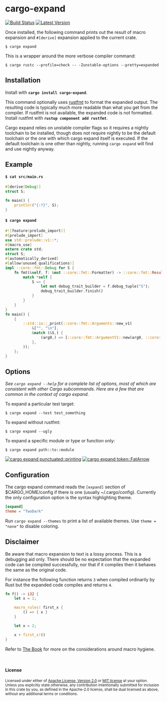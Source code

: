 # cargo-expand

[![Build Status](https://travis-ci.org/dtolnay/cargo-expand.svg?branch=master)](https://travis-ci.org/dtolnay/cargo-expand)
[![Latest Version](https://img.shields.io/crates/v/cargo-expand.svg)](https://crates.io/crates/cargo-expand)

Once installed, the following command prints out the result of macro expansion
and `#[derive]` expansion applied to the current crate.

```console
$ cargo expand
```

This is a wrapper around the more verbose compiler command:

```console
$ cargo rustc --profile=check -- -Zunstable-options --pretty=expanded
```

## Installation

Install with **`cargo install cargo-expand`**.

This command optionally uses [rustfmt] to format the expanded output. The
resulting code is typically much more readable than what you get from the
compiler. If rustfmt is not available, the expanded code is not formatted.
Install rustfmt with **`rustup component add rustfmt`**.

Cargo expand relies on unstable compiler flags so it requires a nightly
toolchain to be installed, though does not require nightly to be the default
toolchain or the one with which cargo expand itself is executed. If the default
toolchain is one other than nightly, running `cargo expand` will find and use
nightly anyway.

[rustfmt]: https://github.com/rust-lang/rustfmt

## Example

#### `$ cat src/main.rs`

```rust
#[derive(Debug)]
struct S;

fn main() {
    println!("{:?}", S);
}
```

#### `$ cargo expand`

```rust
#![feature(prelude_import)]
#[prelude_import]
use std::prelude::v1::*;
#[macro_use]
extern crate std;
struct S;
#[automatically_derived]
#[allow(unused_qualifications)]
impl ::core::fmt::Debug for S {
    fn fmt(&self, f: &mut ::core::fmt::Formatter) -> ::core::fmt::Result {
        match *self {
            S => {
                let mut debug_trait_builder = f.debug_tuple("S");
                debug_trait_builder.finish()
            }
        }
    }
}
fn main() {
    {
        ::std::io::_print(::core::fmt::Arguments::new_v1(
            &["", "\n"],
            &match (&S,) {
                (arg0,) => [::core::fmt::ArgumentV1::new(arg0, ::core::fmt::Debug::fmt)],
            },
        ));
    };
}
```

## Options

*See `cargo expand --help` for a complete list of options, most of which are
consistent with other Cargo subcommands. Here are a few that are common in the
context of cargo expand.*

To expand a particular test target:

`$ cargo expand --test test_something`

To expand without rustfmt:

`$ cargo expand --ugly`

To expand a specific module or type or function only:

`$ cargo expand path::to::module`

[![cargo expand punctuated::printing][punctuated.png]][syn]
[![cargo expand token::FatArrow][fatarrow.png]][syn]

[punctuated.png]: https://raw.githubusercontent.com/dtolnay/cargo-expand/screenshots/punctuated.png
[fatarrow.png]: https://raw.githubusercontent.com/dtolnay/cargo-expand/screenshots/fatarrow.png
[syn]: https://github.com/dtolnay/syn

## Configuration

The cargo expand command reads the `[expand]` section of $CARGO_HOME/config if
there is one (usually ~/.cargo/config). Currently the only configuration option
is the syntax highlighting theme.

```toml
[expand]
theme = "TwoDark"
```

Run `cargo expand --themes` to print a list of available themes. Use `theme =
"none"` to disable coloring.

## Disclaimer

Be aware that macro expansion to text is a lossy process. This is a debugging
aid only. There should be no expectation that the expanded code can be compiled
successfully, nor that if it compiles then it behaves the same as the original
code.

For instance the following function returns `3` when compiled ordinarily by Rust
but the expanded code compiles and returns `4`.

```rust
fn f() -> i32 {
    let x = 1;

    macro_rules! first_x {
        () => { x }
    }

    let x = 2;

    x + first_x!()
}
```

Refer to [The Book] for more on the considerations around macro hygiene.

[The Book]: https://doc.rust-lang.org/1.30.0/book/first-edition/macros.html#hygiene

<br>

#### License

<sup>
Licensed under either of <a href="LICENSE-APACHE">Apache License, Version
2.0</a> or <a href="LICENSE-MIT">MIT license</a> at your option.
</sup>

<br>

<sub>
Unless you explicitly state otherwise, any contribution intentionally submitted
for inclusion in this crate by you, as defined in the Apache-2.0 license, shall
be dual licensed as above, without any additional terms or conditions.
</sub>
